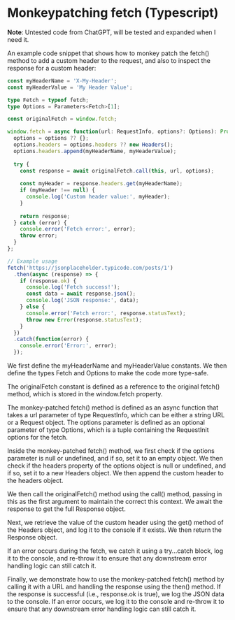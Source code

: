 # Monkeypatching fetch (Typescript)

**Note**: Untested code from ChatGPT, will be tested and expanded when I need
it.

An example code snippet that shows how to monkey patch the fetch() method to add
a custom header to the request, and also to inspect the response for a custom
header:

```typescript
const myHeaderName = 'X-My-Header';
const myHeaderValue = 'My Header Value';

type Fetch = typeof fetch;
type Options = Parameters<Fetch>[1];

const originalFetch = window.fetch;

window.fetch = async function(url: RequestInfo, options?: Options): Promise<Response> {
  options = options ?? {};
  options.headers = options.headers ?? new Headers();
  options.headers.append(myHeaderName, myHeaderValue);
  
  try {
    const response = await originalFetch.call(this, url, options);
    
    const myHeader = response.headers.get(myHeaderName);
    if (myHeader !== null) {
      console.log('Custom header value:', myHeader);
    }
    
    return response;
  } catch (error) {
    console.error('Fetch error:', error);
    throw error;
  }
};

// Example usage
fetch('https://jsonplaceholder.typicode.com/posts/1')
  .then(async (response) => {
    if (response.ok) {
      console.log('Fetch success!');
      const data = await response.json();
      console.log('JSON response:', data);
    } else {
      console.error('Fetch error:', response.statusText);
      throw new Error(response.statusText);
    }
  })
  .catch(function(error) {
    console.error('Error:', error);
  });
```

We first define the myHeaderName and myHeaderValue constants. We then define the
types Fetch and Options to make the code more type-safe.

The originalFetch constant is defined as a reference to the original fetch()
method, which is stored in the window.fetch property.

The monkey-patched fetch() method is defined as an async function that takes a
url parameter of type RequestInfo, which can be either a string URL or a Request
object. The options parameter is defined as an optional parameter of type
Options, which is a tuple containing the RequestInit options for the fetch.

Inside the monkey-patched fetch() method, we first check if the options
parameter is null or undefined, and if so, set it to an empty object. We then
check if the headers property of the options object is null or undefined, and if
so, set it to a new Headers object. We then append the custom header to the
headers object.

We then call the originalFetch() method using the call() method, passing in this
as the first argument to maintain the correct this context. We await the
response to get the full Response object.

Next, we retrieve the value of the custom header using the get() method of the
Headers object, and log it to the console if it exists. We then return the
Response object.

If an error occurs during the fetch, we catch it using a try...catch block, log
it to the console, and re-throw it to ensure that any downstream error handling
logic can still catch it.

Finally, we demonstrate how to use the monkey-patched fetch() method by calling
it with a URL and handling the response using the then() method. If the response
is successful (i.e., response.ok is true), we log the JSON data to the console.
If an error occurs, we log it to the console and re-throw it to ensure that any
downstream error handling logic can still catch it.
